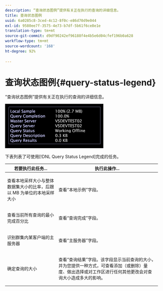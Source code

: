 ```yaml
---
description: “查询状态图例”提供有关正在执行的查询的详细信息。
title: 查询状态图例
uuid: 6a0285c8-3ced-4c12-8f0c-e86d70d9e044
exl-id: 9580ee7f-3575-4e73-b7df-5b61f6ce8e1e
translation-type: tm+mt
source-git-commit: d9df90242ef96188f4e4b5e6d04cfef196b0a628
workflow-type: tm+mt
source-wordcount: '168'
ht-degree: 92%

---
```


# 查询状态图例{#query-status-legend}

“查询状态图例”提供有关正在执行的查询的详细信息。

![](assets/vis_StatusLegend.png)

下表列表了可使用[!DNL Query Status Legend]完成的任务。

<table id="table_BD9330D4B3014A84B24EF0E71872F627"> 
 <thead> 
  <tr> 
   <th colname="col1" class="entry"> 若要执行此任务... </th> 
   <th colname="col2" class="entry"> 执行此操作... </th> 
  </tr> 
 </thead>
 <tbody> 
  <tr> 
   <td colname="col1"> <p>查看本地采样大小与整体数据集大小的比率，后跟以 MB 为单位的本地采样大小 </p> </td> 
   <td colname="col2"> <p>查看“<span class="wintitle">本地示例</span>”字段。 </p> </td> 
  </tr> 
  <tr> 
   <td colname="col1"> <p>查看当前所有查询的最小完成百分比 </p> </td> 
   <td colname="col2"> <p>查看“<span class="wintitle">查询完成</span>”字段。 </p> </td> 
  </tr> 
  <tr> 
   <td colname="col1"> <p>识别群集内某客户端的主服务器 </p> </td> 
   <td colname="col2"> <p>查看“<span class="wintitle">主服务器</span>”字段。 </p> </td> 
  </tr> 
  <tr> 
   <td colname="col1"> <p>确定查询的大小 </p> </td> 
   <td colname="col2"> <p>查看“<span class="wintitle">查询结果</span>”字段。该字段显示当前查询的大小，并为您提供一种方式，可查看添加（或删除）量度、做出选择或对工作区进行任何其他更改会对查询大小造成多大的影响。 </p> </td> 
  </tr> 
 </tbody> 
</table>
